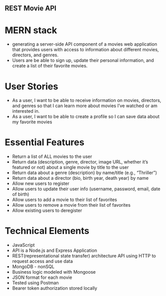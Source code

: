 ## REST Movie API
# MERN stack
* generating a server-side API component of a movies web application that provides users with access to information about different movies, directors, and genres. 
* Users are be able to sign up, update their personal information, and create a list of their favorite movies.

# User Stories 
* As a user, I want to be able to receive information on movies, directors, and genres so that I can learn more about movies I’ve watched or am interested in.
* As a user, I want to be able to create a profile so I can save data about my favorite movies


# Essential Features
* Return a list of ALL movies to the user
* Return data (description, genre, director, image URL, whether it’s featured or not) about a single movie by title to the user
* Return data about a genre (description) by name/title (e.g., “Thriller”)
* Return data about a director (bio, birth year, death year) by name
* Allow new users to register
* Allow users to update their user info (username, password, email, date of birth)
* Allow users to add a movie to their list of favorites
* Allow users to remove a movie from their list of favorites
* Allow existing users to deregister

# Technical Elements
* JavaScript
* API is a Node.js and Express Application
* REST(representational state transfer) architecture API using HTTP to request access and use data
* MongoDB - nonSQL
* Business logic modeled with Mongoose
* JSON format for each movie
* Tested using Postman
* Bearer token authorization stored locally